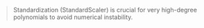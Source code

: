 > Standardization (StandardScaler) is crucial for very high-degree polynomials to avoid numerical instability.
